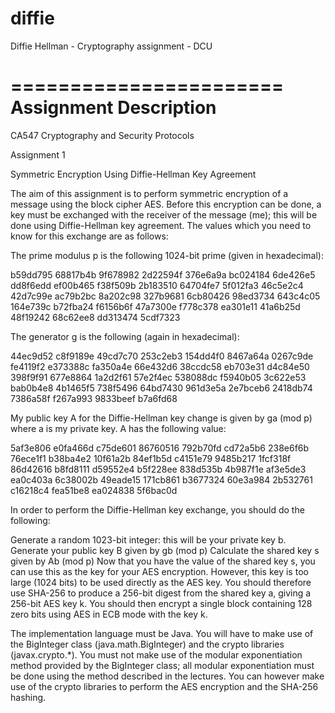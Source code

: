 diffie
======

Diffie Hellman - Cryptography assignment - DCU

=======================
Assignment Description 
=======================

CA547 Cryptography and Security Protocols

Assignment 1

Symmetric Encryption Using Diffie-Hellman Key Agreement


The aim of this assignment is to perform symmetric encryption of a message using the block cipher AES. Before this encryption can be done, a key must be exchanged with the receiver of the message (me); this will be done using Diffie-Hellman key agreement. The values which you need to know for this exchange are as follows:

The prime modulus p is the following 1024-bit prime (given in hexadecimal):

b59dd795 68817b4b 9f678982 2d22594f 376e6a9a bc024184 6de426e5 dd8f6edd
ef00b465 f38f509b 2b183510 64704fe7 5f012fa3 46c5e2c4 42d7c99e ac79b2bc
8a202c98 327b9681 6cb80426 98ed3734 643c4c05 164e739c b72fba24 f6156b6f
47a7300e f778c378 ea301e11 41a6b25d 48f19242 68c62ee8 dd313474 5cdf7323

The generator g is the following (again in hexadecimal):

44ec9d52 c8f9189e 49cd7c70 253c2eb3 154dd4f0 8467a64a 0267c9de fe4119f2
e373388c fa350a4e 66e432d6 38ccdc58 eb703e31 d4c84e50 398f9f91 677e8864
1a2d2f61 57e2f4ec 538088dc f5940b05 3c622e53 bab0b4e8 4b1465f5 738f5496
64bd7430 961d3e5a 2e7bceb6 2418db74 7386a58f f267a993 9833beef b7a6fd68

My public key A for the Diffie-Hellman key change is given by ga (mod p) where a is my private key. A has the following value:

5af3e806 e0fa466d c75de601 86760516 792b70fd cd72a5b6 238e6f6b 76ece1f1
b38ba4e2 10f61a2b 84ef1b5d c4151e79 9485b217 1fcf318f 86d42616 b8fd8111
d59552e4 b5f228ee 838d535b 4b987f1e af3e5de3 ea0c403a 6c38002b 49eade15
171cb861 b3677324 60e3a984 2b532761 c16218c4 fea51be8 ea024838 5f6bac0d

In order to perform the Diffie-Hellman key exchange, you should do the following:

Generate a random 1023-bit integer: this will be your private key b.
Generate your public key B given by gb (mod p)
Calculate the shared key s given by Ab (mod p)
Now that you have the value of the shared key s, you can use this as the key for your AES encryption. However, this key is too large (1024 bits) to be used directly as the AES key. You should therefore use SHA-256 to produce a 256-bit digest from the shared key a, giving a 256-bit AES key k. You should then encrypt a single block containing 128 zero bits using AES in ECB mode with the key k.

The implementation language must be Java. You will have to make use of the BigInteger class (java.math.BigInteger) and the crypto libraries (javax.crypto.*). You must not make use of the modular exponentiation method provided by the BigInteger class; all modular exponentiation must be done using the method described in the lectures. You can however make use of the crypto libraries to perform the AES encryption and the SHA-256 hashing.

